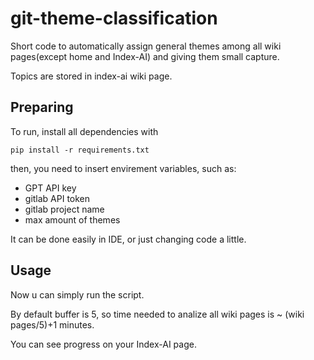 # git-theme-classification

Short code to automatically assign general themes among all wiki pages(except home and Index-AI) and giving them small capture.

Topics are stored in index-ai wiki page.

## Preparing
To run, install all dependencies with

` pip install -r requirements.txt `

then, you need to insert envirement variables, such as:

- GPT API key
- gitlab API token
- gitlab project name
- max amount of themes

It can be done easily in IDE, or just changing code a little.

## Usage

Now u can simply run the script.

By default buffer is 5, so time needed to analize all wiki pages is ~ (wiki pages/5)+1 minutes.

You can see progress on your Index-AI page.
